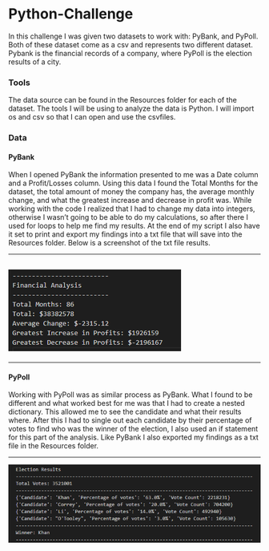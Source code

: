 # Python-Challenge

In this challenge I was given two datasets to work with: PyBank, and PyPoll. Both of these dataset come as a csv and represents two different dataset. Pybank is the financial records of a company, where PyPoll is the election results of a city. 

### Tools
The data source can be found in the Resources folder for each of the dataset. The tools I will be using to analyze the data is Python. I will import os and csv so that I can open and use the csvfiles. 


### Data

#### PyBank
When I opened PyBank the information presented to me was a Date column and a Profit/Losses column. Using this data I found the Total Months for the dataset, the total amount of money the company has, the average monthly change, and what the greatest increase and decrease in profit was. While working with the code I realized that I had to change my data into integers, otherwise I wasn’t going to be able to do my calculations, so after there I used for loops to help me find my results. At the end of my script I also have it set to print and export my findings into a txt file that will save into the Resources folder.  Below is a screenshot of the txt file results. 

----
![](PyBank/Resources/PyBank_Analysis.png)
----
----
#### PyPoll
Working with PyPoll was as similar process as PyBank. What I found to be different and what worked best for me was that I had to create a nested dictionary. This allowed me to see the candidate and what their results where. After this I had to single out each candidate by their percentage of votes to find who was the winner of the election, I also used an if statement for this part of the analysis. Like PyBank I also exported my findings as a txt file in the Resources folder. 

----
![](PyPoll/Resources/PyPoll_Results.png)
